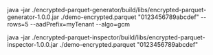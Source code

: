 java -jar ./encrypted-parquet-generator/build/libs/encrypted-parquet-generator-1.0.0.jar ./demo-encrypted.parquet "0123456789abcdef" --rows=5 --aadPrefix=myTenant --algo=gcm

java -jar ./encrypted-parquet-inspector/build/libs/encrypted-parquet-inspector-1.0.0.jar ./demo-encrypted.parquet "0123456789abcdef"